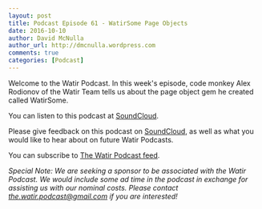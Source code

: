 ```yaml
---
layout: post
title: Podcast Episode 61 - WatirSome Page Objects
date: 2016-10-10
author: David McNulla
author_url: http://dmcnulla.wordpress.com
comments: true
categories: [Podcast]
---
```


Welcome to the Watir Podcast. In this week's episode, code monkey Alex Rodionov of the Watir Team tells us about the page object gem he created called WatirSome.

You can listen to this podcast at [SoundCloud](https://soundcloud.com/the-watir-podcast/episode-61-watirsome).

<!--more-->
Please give feedback on this podcast on [SoundCloud](https://soundcloud.com/the-watir-podcast/episode-61-watirsome), as well as what you would like to hear about on future Watir Podcasts.

You can subscribe to [The Watir Podcast feed](http://feeds.soundcloud.com/users/soundcloud:users:248873479/sounds.rss).

*Special Note: We are seeking a sponsor to be associated with the Watir Podcast. We would include some ad time in the podcast in exchange for assisting us with our nominal costs. Please contact the.watir.podcast@gmail.com if you are interested!*

